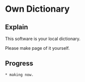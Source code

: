 # Own Dictionary
## Explain
This software is your local dictionary.

Please make page of it yourself.

## Progress
	* making now.
